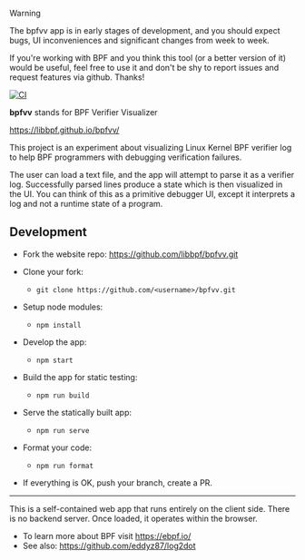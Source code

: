 > [!WARNING]
> The bpfvv app is in early stages of development, and you should expect
> bugs, UI inconveniences and significant changes from week to week.
>
> If you're working with BPF and you think this tool (or a better
> version of it) would be useful, feel free to use it and don't be shy
> to report issues and request features via github. Thanks!

[![CI](https://github.com/libbpf/bpfvv/actions/workflows/ci.yml/badge.svg)](https://github.com/libbpf/bpfvv/actions/workflows/ci.yml)

**bpfvv** stands for BPF Verifier Visualizer

https://libbpf.github.io/bpfvv/

This project is an experiment about visualizing Linux Kernel BPF verifier log to help BPF programmers with debugging verification failures.

The user can load a text file, and the app will attempt to parse it as a verifier log. Successfully parsed lines produce a state which is then visualized in the UI. You can think of this as a primitive debugger UI, except it interprets a log and not a runtime state of a program.

## Development

- Fork the website repo: https://github.com/libbpf/bpfvv.git

- Clone your fork:
    - `git clone https://github.com/<username>/bpfvv.git`

- Setup node modules:
	- `npm install`

- Develop the app:
	- `npm start`

- Build the app for static testing:
	- `npm run build`

- Serve the statically built app:
	- `npm run serve`

- Format your code:
	- `npm run format`

- If everything is OK, push your branch, create a PR.

---

This is a self-contained web app that runs entirely on the client side. There is no backend server. Once loaded, it operates within the browser.

* To learn more about BPF visit https://ebpf.io/
* See also: https://github.com/eddyz87/log2dot
